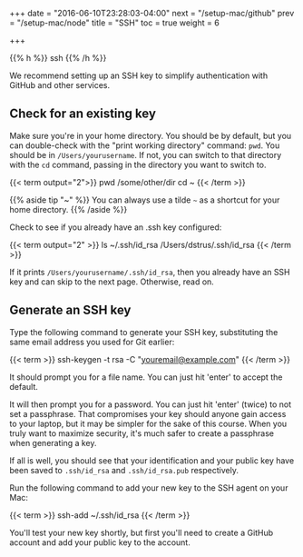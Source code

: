 +++
date = "2016-06-10T23:28:03-04:00"
next = "/setup-mac/github"
prev = "/setup-mac/node"
title = "SSH"
toc = true
weight = 6

+++

{{% h %}}
<i class="fa fa-terminal"></i> ssh
{{% /h %}}

We recommend setting up an SSH key to simplify authentication with GitHub and other services.

## Check for an existing key

Make sure you're in your home directory. You should be by default, but you can double-check with the "print working directory" command: `pwd`. You should be in `/Users/yourusername`. If not, you can switch to that directory with the `cd` command, passing in the directory you want to switch to.

{{< term output="2">}}
pwd
/some/other/dir
cd ~
{{< /term >}}

{{% aside tip "~" %}}
You can always use a tilde `~` as a shortcut for your home directory.
{{% /aside %}}

Check to see if you already have an .ssh key configured:

{{< term output="2" >}}
ls ~/.ssh/id_rsa
/Users/dstrus/.ssh/id_rsa
{{< /term >}}

If it prints `/Users/yourusername/.ssh/id_rsa`, then you already have an SSH key and can skip to the next page. Otherwise, read on.

## Generate an SSH key

Type the following command to generate your SSH key, substituting the same email address you used for Git earlier:

{{< term >}}
ssh-keygen -t rsa -C "youremail@example.com"
{{< /term >}}

It should prompt you for a file name. You can just hit 'enter' to accept the default.

It will then prompt you for a password. You can just hit 'enter' (twice) to not set a passphrase. That compromises your key should anyone gain access to your laptop, but it may be simpler for the sake of this course. When you truly want to maximize security, it's much safer to create a passphrase when generating a key.

If all is well, you should see that your identification and your public key have been saved to `.ssh/id_rsa` and `.ssh/id_rsa.pub` respectively.

Run the following command to add your new key to the SSH agent on your Mac:

{{< term >}}
ssh-add ~/.ssh/id_rsa
{{< /term >}}

You'll test your new key shortly, but first you'll need to create a GitHub account and add your public key to the account.
